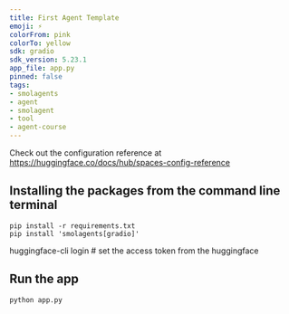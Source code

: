 ```yaml
---
title: First Agent Template
emoji: ⚡
colorFrom: pink
colorTo: yellow
sdk: gradio
sdk_version: 5.23.1
app_file: app.py
pinned: false
tags:
- smolagents
- agent
- smolagent
- tool
- agent-course
---
```


Check out the configuration reference at https://huggingface.co/docs/hub/spaces-config-reference

## Installing the packages from the command line terminal
```
pip install -r requirements.txt
pip install 'smolagents[gradio]'
```
huggingface-cli login # set the access token from the huggingface

## Run the app
`python app.py`
